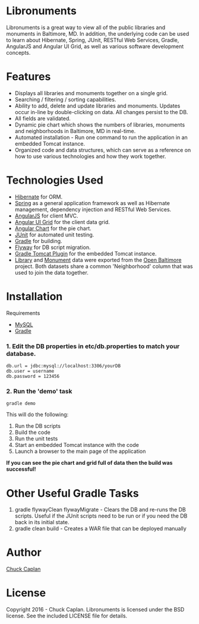 # Libronuments
Libronuments is a great way to view all of the public libraries and monuments in Baltimore, MD.
In addition, the underlying code can be used to learn about Hibernate, Spring, JUnit, RESTful Web Services, Gradle, AngularJS and Angular UI Grid,
as well as various software development concepts.

# Features
- Displays all libraries and monuments together on a single grid.
- Searching / filtering / sorting capabilities.
- Ability to add, delete and update libraries and monuments. Updates occur in-line by double-clicking on data. All changes persist to the DB.
- All fields are validated.
- Dynamic pie chart which shows the numbers of libraries, monuments and neighborhoods in Baltimore, MD in real-time.
- Automated installation - Run one command to run the application in an embedded Tomcat instance.
- Organized code and data structures, which can serve as a reference on how to use various technologies and how they work together.

# Technologies Used
- [Hibernate](http://hibernate.org/) for ORM.
- [Spring](https://spring.io/) as a general application framework as well as Hibernate management, dependency injection and RESTful Web Services.
- [AngularJS](https://angularjs.org/) for client MVC.
- [Angular UI Grid](http://ui-grid.info/) for the client data grid.
- [Angular Chart](https://jtblin.github.io/angular-chart.js/) for the pie chart.
- [JUnit](http://junit.org/junit4/) for automated unit testing.
- [Gradle](https://gradle.org/) for building.
- [Flyway](https://flywaydb.org/) for DB script migration.
- [Gradle Tomcat Plugin](https://github.com/bmuschko/gradle-tomcat-plugin) for the embedded Tomcat instance.
- [Library](https://data.baltimorecity.gov/Culture-Arts/Libraries/tgtv-wr5u) and [Monument](https://data.baltimorecity.gov/Culture-Arts/Monuments/cpxf-kxp3) data were exported from the [Open Baltimore](https://data.baltimorecity.gov/) project. Both datasets share a common 'Neighborhood' column that was used to join the data together.

# Installation
Requirements
- [MySQL](https://www.mysql.com/)
- [Gradle](https://gradle.org/)

### 1. Edit the DB properties in etc/db.properties to match your database.
    db.url = jdbc:mysql://localhost:3306/yourDB
    db.user = username
    db.password = 123456
    
### 2. Run the 'demo' task
	gradle demo
This will do the following:

1. Run the DB scripts
2. Build the code
3. Run the unit tests
4. Start an embedded Tomcat instance with the code
5. Launch a browser to the main page of the application

**If you can see the pie chart and grid full of data then the build was successful!**

# Other Useful Gradle Tasks
1. gradle flywayClean flywayMigrate - Clears the DB and re-runs the DB scripts. 
Useful if the JUnit scripts need to be run or if you need the DB back in its initial state.
2. gradle clean build - Creates a WAR file that can be deployed manually

# Author
[Chuck Caplan](https://www.linkedin.com/in/charlescaplan)

# License
Copyright 2016 - Chuck Caplan. Libronuments is licensed under the BSD license. See the included LICENSE file for details.
